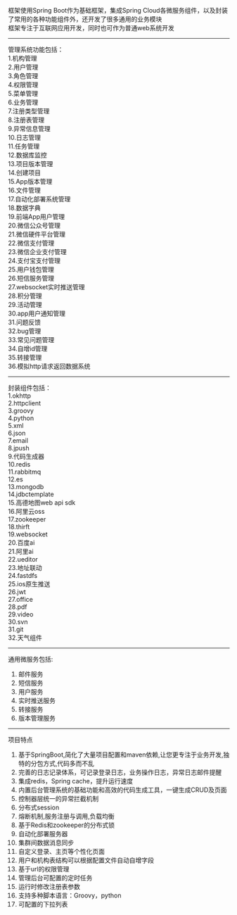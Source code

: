 框架使用Spring Boot作为基础框架，集成Spring Cloud各微服务组件，以及封装了常用的各种功能组件外，还开发了很多通用的业务模块	      
框架专注于互联网应用开发，同时也可作为普通web系统开发	   

----------

管理系统功能包括：	  
1.机构管理	      	  
2.用户管理	      	  
3.角色管理	     	  
4.权限管理	     	   
5.菜单管理	      	  
6.业务管理	    	  
7.注册类型管理		    
8.注册表管理	  	  
9.异常信息管理		  
10.日志管理		  
11.任务管理		  
12.数据库监控		  
13.项目版本管理		    	  
14.创建项目		   
15.App版本管理		   	  
16.文件管理	   
17.自动化部署系统管理	   
18.数据字典	  
19.前端App用户管理	  
20.微信公众号管理	  
21.微信硬件平台管理	  
22.微信支付管理		  		  
23.微信企业支付管理	      
24.支付宝支付管理	  		  
25.用户钱包管理		  	  
26.短信服务管理		  		  
27.websocket实时推送管理       	  
28.积分管理	   
29.活动管理	   
30.app用户通知管理     	  
31.问题反馈	     
32.bug管理	   		  
33.常见问题管理	   			  
34.自增id管理	   				  
35.转接管理	    		  
36.模拟http请求返回数据系统			   
	

----------    

		
		
封装组件包括：		    	  
1.okhttp	  	  
2.httpclient	   	    
3.groovy	   		  
4.python	   		  
5.xml		   
6.json		  
7.email		   
8.jpush		  	  
9.代码生成器	  		  
10.redis		   	  
11.rabbitmq		   	  
12.es			     
13.mongodb		   	  
14.jdbctemplate		   	  
15.高德地图web api sdk	   		  
16.阿里云oss		   	  
17.zookeeper		   		  
18.thirft		   
19.websocket		  
20.百度ai		   
21.阿里ai		   
22.ueditor		   
23.地址联动		  
24.fastdfs		   
25.ios原生推送		  
26.jwt		  
27.office	  	  
28.pdf		    
29.video	  	  
30.svn		  	  
31.git		  			  
32.天气组件	  	  
   
----------
	
				
通用微服务包括:					  
1. 邮件服务		  			  
2. 短信服务		  		  
3. 用户服务		   			  
4. 实时推送服务		  				  
5. 转接服务		  				  
6. 版本管理服务	    

----------
		
					
项目特点		  
1. 基于SpringBoot,简化了大量项目配置和maven依赖,让您更专注于业务开发,独特的分包方式,代码多而不乱		  
2. 完善的日志记录体系，可记录登录日志，业务操作日志，异常日志邮件提醒		  
3. 集成redis，Spring cache，提升运行速度		  
4. 内置后台管理系统的基础功能和高效的代码生成工具，一键生成CRUD及页面		  
5. 控制器层统一的异常拦截机制			  
6. 分布式session		  
7. 熔断机制,服务注册与调用,负载均衡		  
8. 基于Redis和zookeeper的分布式锁		  
9. 自动化部署服务器				    
10. 集群间数据消息同步		  
11. 自定义登录、主页等个性化页面			  
12. 用户和机构表结构可以根据配置文件自动自增字段	  
13. 基于url的权限管理  
14. 管理后台可配置的定时任务  
15. 运行时修改注册表参数  
16. 支持多种脚本语言：Groovy，python  
17. 可配置的下拉列表  